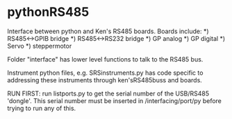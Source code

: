 # pythonRS485

Interface between python and Ken's RS485 boards.  Boards include:
*) RS485<->GPIB bridge
*) RS485<->RS232 bridge
*) GP analog
*) GP digital
*) Servo
*) steppermotor

Folder "interface" has lower level functions to talk to the RS485 bus.

Instrument python files, e.g. SRSinstruments.py has code specific to addressing these instruments through ken'sRS485buss and boards.


RUN FIRST:
run listports.py to get the serial number of the USB/RS485 'dongle'.  This serial number must be inserted in /interfacing/port/py before trying to run any of this. 
